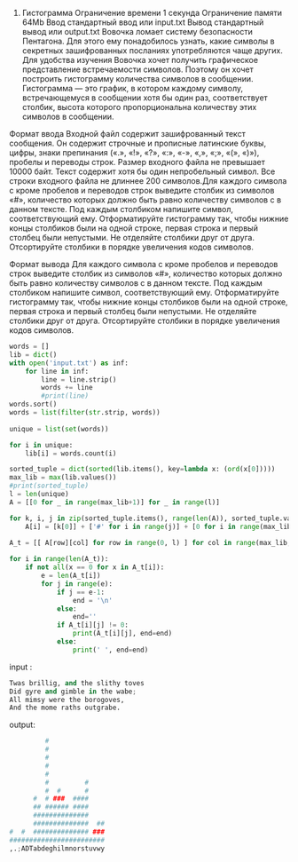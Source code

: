 1. Гистограмма
Ограничение времени	1 секунда
Ограничение памяти	64Mb
Ввод	стандартный ввод или input.txt
Вывод	стандартный вывод или output.txt
Вовочка ломает систему безопасности Пентагона. Для этого ему понадобилось узнать, какие символы в секретных зашифрованных посланиях употребляются чаще других. Для удобства изучения Вовочка хочет получить графическое представление встречаемости символов. Поэтому он хочет построить гистограмму количества символов в сообщении. Гистограмма — это график, в котором каждому символу, встречающемуся в сообщении хотя бы один раз, соответствует столбик, высота которого пропорциональна количеству этих символов в сообщении.

Формат ввода
Входной файл содержит зашифрованный текст сообщения. Он содержит строчные и прописные латинские буквы, цифры, знаки препинания («.», «!», «?», «:», «-», «,», «;», «(», «)»), пробелы и переводы строк. Размер входного файла не превышает 10000 байт. Текст содержит хотя бы один непробельный символ. Все строки входного файла не длиннее 200 символов.Для каждого символа c кроме пробелов и переводов строк выведите столбик из символов «#», количество которых должно быть равно количеству символов c в данном тексте. Под каждым столбиком напишите символ, соответствующий ему. Отформатируйте гистограмму так, чтобы нижние концы столбиков были на одной строке, первая строка и первый столбец были непустыми. Не отделяйте столбики друг от друга. Отсортируйте столбики в порядке увеличения кодов символов.

Формат вывода
Для каждого символа c кроме пробелов и переводов строк выведите столбик из символов «#», количество которых должно быть равно количеству символов c в данном тексте. Под каждым столбиком напишите символ, соответствующий ему. Отформатируйте гистограмму так, чтобы нижние концы столбиков были на одной строке, первая строка и первый столбец были непустыми. Не отделяйте столбики друг от друга. Отсортируйте столбики в порядке увеличения кодов символов.

```python
words = []
lib = dict()
with open('input.txt') as inf:
    for line in inf:
        line = line.strip()
        words += line
        #print(line)
words.sort()
words = list(filter(str.strip, words))
                
unique = list(set(words))

for i in unique:
    lib[i] = words.count(i)

sorted_tuple = dict(sorted(lib.items(), key=lambda x: (ord(x[0]))))
max_lib = max(lib.values())
#print(sorted_tuple)
l = len(unique)
A = [[0 for _ in range(max_lib+1)] for _ in range(l)]

for k, i, j in zip(sorted_tuple.items(), range(len(A)), sorted_tuple.values()):
    A[i] = [k[0]] + ['#' for i in range(j)] + [0 for i in range(max_lib-j)]
    
A_t = [[ A[row][col] for row in range(0, l) ] for col in range(max_lib, -1, -1) ]

for i in range(len(A_t)):
    if not all(x == 0 for x in A_t[i]):
        e = len(A_t[i])
        for j in range(e):
            if j == e-1:
                end = '\n'
            else:
                end=''
            if A_t[i][j] != 0:
                print(A_t[i][j], end=end)
            else:
                print(' ', end=end)
```
input :
```python
Twas brillig, and the slithy toves
Did gyre and gimble in the wabe;
All mimsy were the borogoves,
And the mome raths outgrabe.
```

output:
```python
         #              
         #              
         #              
         #              
         #              
         #         #    
         #  #      #    
      #  # ###  ####    
      ## ###### ####    
      ##############    
      ##############  ##
#  #  ############## ###
########################
,.;ADTabdeghilmnorstuvwy
```
